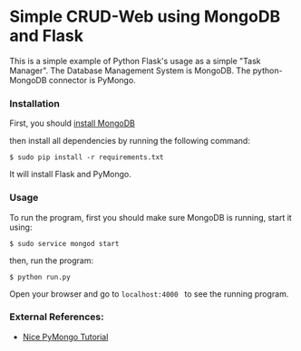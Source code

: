 # Simple CRUD-Web using MongoDB and Flask

This is a simple example of Python Flask's usage as a simple "Task Manager".
The Database Management System is MongoDB.
The python-MongoDB connector is PyMongo.

### Installation

First, you should [install MongoDB](https://docs.mongodb.com/manual/installation/)

then install all dependencies by running the following command:

```
$ sudo pip install -r requirements.txt
```

It will install Flask and PyMongo.

### Usage

To run the program, first you should make sure MongoDB is running, start it using:

```
$ sudo service mongod start
```

then, run the program:

```
$ python run.py
```

Open your browser and go to `localhost:4000 ` to see the running program.

### External References:

- [Nice PyMongo Tutorial](http://codehandbook.org/pymongo-tutorial-crud-operation-mongodb/)
